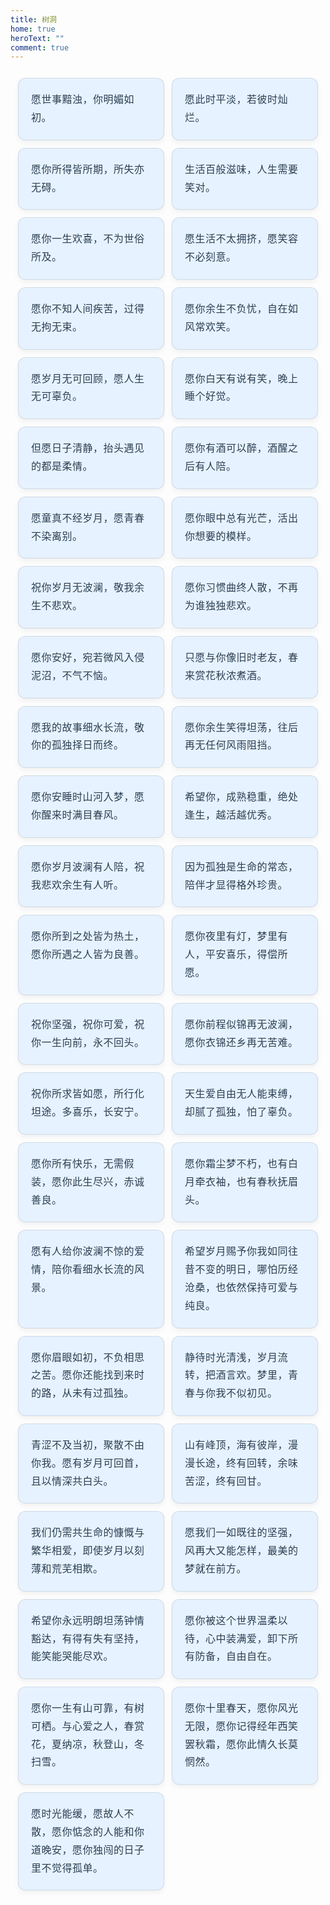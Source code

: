 ```yaml
---
title: 树洞
home: true
heroText: ""
comment: true
---
```


<style>

.treehole-container {
  max-width: 1200px;
  margin: 0 auto;
  display: grid;
  grid-template-columns: repeat(3, 1fr);
  gap: 12px;
  padding: 12px;
}
.treehole-container + .treehole-container {
  padding-top: 0;  
}

@media (max-width: 992px) {
  .treehole-container {
    grid-template-columns: repeat(2, 1fr);
  }
}

@media (max-width: 576px) {
  .treehole-container {
    grid-template-columns: 1fr;
  }
}

.treehole-card {
  background-color: #e6f2ff;
  border-radius: 12px;
  padding: 20px;
  box-shadow: 0 4px 8px rgba(0, 0, 0, 0.05);
  transition: all 0.4s cubic-bezier(0.4, 0, 0.2, 1);
  position: relative;
  border: 1px solid rgba(0, 0, 0, 0.1);  
}

.treehole-card:hover {
  transform: translateY(-8px);
  box-shadow: 0 12px 20px rgba(0, 0, 0, 0.1);
  background-color: #f0f7ff;
  border-color: rgba(0, 0, 0, 0.15); 
}

.treehole-text {
  font-size: 16px;
  line-height: 1.8;
  color: #2c3e50;
  margin: 0;
  font-weight: 400;
  text-align: left;  
  font-family: "PingFang SC", "Microsoft YaHei", sans-serif;
  letter-spacing: 0.5px;
  white-space: pre-line;
}

.treehole-card:hover {
  transform: translateY(-8px);
  box-shadow: 0 12px 20px rgba(0, 0, 0, 0.1);
  background-color: #f0f7ff;
}

</style>

<div class="treehole-container">
  <div class="treehole-card">
    <p class="treehole-text">愿世事黯浊，你明媚如初。</p> 
  </div>
  <div class="treehole-card">
    <p class="treehole-text">愿此时平淡，若彼时灿烂。</p>
  </div>
  <div class="treehole-card">
    <p class="treehole-text">愿你所得皆所期，所失亦无碍。</p>
  </div>
  <div class="treehole-card">
    <p class="treehole-text">生活百般滋味，人生需要笑对。</p>
  </div>
  <div class="treehole-card">
    <p class="treehole-text">愿你一生欢喜，不为世俗所及。</p>
  </div>
    <div class="treehole-card">
    <p class="treehole-text">愿生活不太拥挤，愿笑容不必刻意。</p>
  </div>
  <div class="treehole-card">
    <p class="treehole-text">愿你不知人间疾苦，过得无拘无束。</p>
  </div>
  <div class="treehole-card">
    <p class="treehole-text">愿你余生不负忧，自在如风常欢笑。</p>
  </div>
  <div class="treehole-card">
    <p class="treehole-text">愿岁月无可回顾，愿人生无可辜负。</p>
  </div>
  <div class="treehole-card">
    <p class="treehole-text">愿你白天有说有笑，晚上睡个好觉。</p>
  </div>
  <div class="treehole-card">
    <p class="treehole-text">但愿日子清静，抬头遇见的都是柔情。</p>
  </div>
  <div class="treehole-card">
    <p class="treehole-text">愿你有酒可以醉，酒醒之后有人陪。</p>
  </div>
  <div class="treehole-card">
    <p class="treehole-text">愿童真不经岁月，愿青春不染离别。</p>
  </div>
  <div class="treehole-card">
    <p class="treehole-text">愿你眼中总有光芒，活出你想要的模样。</p>
  </div>
  <div class="treehole-card">
    <p class="treehole-text">祝你岁月无波澜，敬我余生不悲欢。</p>
  </div>
  <div class="treehole-card">
    <p class="treehole-text">愿你习惯曲终人散，不再为谁独独悲欢。</p>
  </div>
  <div class="treehole-card">
    <p class="treehole-text">愿你安好，宛若微风入侵泥沼，不气不恼。</p>
  </div>
  <div class="treehole-card">
    <p class="treehole-text">只愿与你像旧时老友，春来赏花秋浓煮酒。</p>
  </div>
</div>

<div class="treehole-container">
  <div class="treehole-card">
    <p class="treehole-text">愿我的故事细水长流，敬你的孤独择日而终。</p>
  </div>
  <div class="treehole-card">
    <p class="treehole-text">愿你余生笑得坦荡，往后再无任何风雨阻挡。</p>
  </div>
  <div class="treehole-card">
    <p class="treehole-text">愿你安睡时山河入梦，愿你醒来时满目春风。</p>
  </div>
  <div class="treehole-card">
    <p class="treehole-text">希望你，成熟稳重，绝处逢生，越活越优秀。</p>
  </div>
  <div class="treehole-card">
    <p class="treehole-text">愿你岁月波澜有人陪，祝我悲欢余生有人听。</p>
  </div>
  <div class="treehole-card">
    <p class="treehole-text">因为孤独是生命的常态，陪伴才显得格外珍贵。</p>
  </div>
  <div class="treehole-card">
    <p class="treehole-text">愿你所到之处皆为热土，愿你所遇之人皆为良善。</p>
  </div>
  <div class="treehole-card">
    <p class="treehole-text">愿你夜里有灯，梦里有人，平安喜乐，得偿所愿。</p>
  </div>
  <div class="treehole-card">
    <p class="treehole-text">祝你坚强，祝你可爱，祝你一生向前，永不回头。</p>
  </div>
  <div class="treehole-card">
    <p class="treehole-text">愿你前程似锦再无波澜，愿你衣锦还乡再无苦难。</p>
  </div>
  <div class="treehole-card">
    <p class="treehole-text">祝你所求皆如愿，所行化坦途。多喜乐，长安宁。</p>
  </div>
  <div class="treehole-card">
    <p class="treehole-text">天生爱自由无人能束缚，却腻了孤独，怕了辜负。</p>
  </div>
  <div class="treehole-card">
    <p class="treehole-text">愿你所有快乐，无需假装，愿你此生尽兴，赤诚善良。</p>
  </div>
  <div class="treehole-card">
    <p class="treehole-text">愿你霜尘梦不朽，也有白月牵衣袖，也有春秋抚眉头。</p>
  </div>
  <div class="treehole-card">
    <p class="treehole-text">愿有人给你波澜不惊的爱情，陪你看细水长流的风景。</p>
  </div>
  <div class="treehole-card">
    <p class="treehole-text">希望岁月赐予你我如同往昔不变的明日，哪怕历经沧桑，也依然保持可爱与纯良。</p>
  </div>
  <div class="treehole-card">
    <p class="treehole-text">愿你眉眼如初，不负相思之苦。愿你还能找到来时的路，从未有过孤独。</p>
  </div>
  <div class="treehole-card">
    <p class="treehole-text">静待时光清浅，岁月流转，把酒言欢。梦里，青春与你我不似初见。</p>
  </div>
  <div class="treehole-card">
    <p class="treehole-text">青涩不及当初，聚散不由你我。愿有岁月可回首，且以情深共白头。</p>
  </div>
  <div class="treehole-card">
    <p class="treehole-text">山有峰顶，海有彼岸，漫漫长途，终有回转，余味苦涩，终有回甘。</p>
  </div>
  <div class="treehole-card">
    <p class="treehole-text">我们仍需共生命的慷慨与繁华相爱，即使岁月以刻薄和荒芜相欺。</p>
  </div>
  <div class="treehole-card">
    <p class="treehole-text">愿我们一如既往的坚强，风再大又能怎样，最美的梦就在前方。</p>
  </div>
  <div class="treehole-card">
    <p class="treehole-text">希望你永远明朗坦荡钟情豁达，有得有失有坚持，能笑能哭能尽欢。</p>
  </div>
  <div class="treehole-card">
    <p class="treehole-text">愿你被这个世界温柔以待，心中装满爱，卸下所有防备，自由自在。</p>
  </div>
  <div class="treehole-card">
    <p class="treehole-text">愿你一生有山可靠，有树可栖。与心爱之人，春赏花，夏纳凉，秋登山，冬扫雪。</p>
  </div>
  <div class="treehole-card">
    <p class="treehole-text">愿你十里春天，愿你风光无限，愿你记得经年西笑罢秋霜，愿你此情久长莫惘然。
</p>
  </div>
  <div class="treehole-card">
    <p class="treehole-text">愿时光能缓，愿故人不散，愿你惦念的人能和你道晚安，愿你独闯的日子里不觉得孤单。</p>
  </div>
</div>
